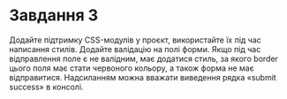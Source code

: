 # Завдання 3
 Додайте підтримку CSS-модулів у проєкт, використайте їх під час написання стилів. Додайте валідацію на полі форми. Якщо під час відправлення поле є не валідним, має додатися стиль, за якого border цього поля має стати червоного кольору, а також форма не має відправитися. Надсиланням можна вважати виведення рядка «submit success» в консолі.